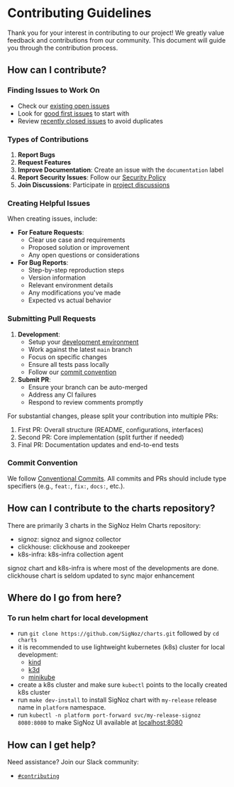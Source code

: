 # Contributing Guidelines
Thank you for your interest in contributing to our project! We greatly value feedback and contributions from our community. This document will guide you through the contribution process.

## How can I contribute?

### Finding Issues to Work On
- Check our [existing open issues](https://github.com/SigNoz/charts/issues?q=is%3Aopen+is%3Aissue)
- Look for [good first issues](https://github.com/SigNoz/charts/issues?q=is%3Aissue+is%3Aopen+label%3A%22good+first+issue%22) to start with
- Review [recently closed issues](https://github.com/SigNoz/charts/issues?q=is%3Aissue+is%3Aclosed) to avoid duplicates

### Types of Contributions
1. **Report Bugs**
2. **Request Features**
3. **Improve Documentation**: Create an issue with the `documentation` label
4. **Report Security Issues**: Follow our [Security Policy](https://github.com/SigNoz/charts/security/policy)
5. **Join Discussions**: Participate in [project discussions](https://github.com/SigNoz/charts/discussions)

### Creating Helpful Issues
When creating issues, include:
- **For Feature Requests**:
  - Clear use case and requirements
  - Proposed solution or improvement
  - Any open questions or considerations
- **For Bug Reports**:
  - Step-by-step reproduction steps
  - Version information
  - Relevant environment details
  - Any modifications you've made
  - Expected vs actual behavior

### Submitting Pull Requests
1. **Development**:
   - Setup your [development environment](#where-do-i-go-from-here)
   - Work against the latest `main` branch
   - Focus on specific changes
   - Ensure all tests pass locally
   - Follow our [commit convention](#commit-convention)
2. **Submit PR**:
   - Ensure your branch can be auto-merged
   - Address any CI failures
   - Respond to review comments promptly

For substantial changes, please split your contribution into multiple PRs:
1. First PR: Overall structure (README, configurations, interfaces)
2. Second PR: Core implementation (split further if needed)
3. Final PR: Documentation updates and end-to-end tests

### Commit Convention
We follow [Conventional Commits](https://www.conventionalcommits.org/en/v1.0.0/). All commits and PRs should include type specifiers (e.g., `feat:`, `fix:`, `docs:`, etc.).

## How can I contribute to the charts repository?
There are primarily 3 charts in the SigNoz Helm Charts repository:
- signoz: signoz and signoz collector
- clickhouse: clickhouse and zookeeper
- k8s-infra: k8s-infra collection agent

signoz chart and k8s-infra is where most of the developments are done.
clickhouse chart is seldom updated to sync major enhancement

## Where do I go from here? 
### To run helm chart for local development
- run `git clone https://github.com/SigNoz/charts.git` followed by `cd charts`
- it is recommended to use lightweight kubernetes (k8s) cluster for local development:
  - [kind](https://kind.sigs.k8s.io/docs/user/quick-start/#installation)
  - [k3d](https://k3d.io/#installation)
  - [minikube](https://minikube.sigs.k8s.io/docs/start/)
- create a k8s cluster and make sure `kubectl` points to the locally created k8s cluster
- run `make dev-install` to install SigNoz chart with `my-release` release name in `platform` namespace.
- run `kubectl -n platform port-forward svc/my-release-signoz 8080:8080` to make SigNoz UI available at [localhost:8080](http://localhost:8080)

## How can I get help?
Need assistance? Join our Slack community:
- [`#contributing`](https://signoz-community.slack.com/archives/C01LWQ8KS7M)
